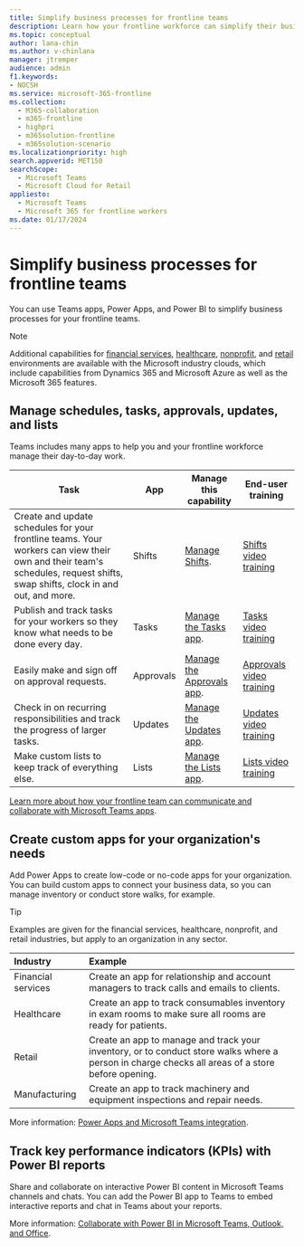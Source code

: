 ```yaml
---
title: Simplify business processes for frontline teams
description: Learn how your frontline workforce can simplify their business processes with Microsoft Teams.
ms.topic: conceptual
author: lana-chin
ms.author: v-chinlana
manager: jtremper
audience: admin
f1.keywords:
- NOCSH
ms.service: microsoft-365-frontline
ms.collection: 
  - M365-collaboration
  - m365-frontline
  - highpri
  - m365solution-frontline
  - m365solution-scenario
ms.localizationpriority: high
search.appverid: MET150
searchScope:
  - Microsoft Teams
  - Microsoft Cloud for Retail
appliesto: 
  - Microsoft Teams
  - Microsoft 365 for frontline workers
ms.date: 01/17/2024
---
```


# Simplify business processes for frontline teams

You can use Teams apps, Power Apps, and Power BI to simplify business processes for your frontline teams.

<!-- > [!VIDEO https://www.microsoft.com/videoplayer/embed/RWRzfc]-->

> [!NOTE]
> Additional capabilities for [financial services](/industry/financial-services), [healthcare](/industry/healthcare), [nonprofit](/industry/nonprofit), and [retail](/industry/retail) environments are available with the Microsoft industry clouds, which include capabilities from Dynamics 365 and Microsoft Azure as well as the Microsoft 365 features.

## Manage schedules, tasks, approvals, updates, and lists

Teams includes many apps to help you and your frontline workforce manage their day-to-day work.

|Task |App |Manage this capability |End-user training |
|-----|------------|-----------------------|------------------|
|Create and update schedules for your frontline teams. Your workers can view their own and their team's schedules, request shifts, swap shifts, clock in and out, and more. |Shifts |[Manage Shifts](shifts-for-teams-landing-page.md). |[Shifts video training](https://support.microsoft.com/office/what-is-shifts-f8efe6e4-ddb3-4d23-b81b-bb812296b821) |
|Publish and track tasks for your workers so they know what needs to be done every day. |Tasks |[Manage the Tasks app](/microsoftteams/manage-tasks-app?bc=/microsoft-365/frontline/breadcrumb/toc.json&toc=/microsoft-365/frontline/toc.json). |[Tasks video training](https://support.microsoft.com/office/use-the-tasks-app-in-teams-e32639f3-2e07-4b62-9a8c-fd706c12c070) |
|Easily make and sign off on approval requests. |Approvals | [Manage the Approvals app](/microsoftteams/approval-admin?bc=/microsoft-365/frontline/breadcrumb/toc.json&toc=/microsoft-365/frontline/toc.json). |[Approvals video training](https://support.microsoft.com/office/what-is-approvals-a9a01c95-e0bf-4d20-9ada-f7be3fc283d3?wt.mc_id=otc_microsoft_teams) |
|Check in on recurring responsibilities and track the progress of larger tasks. |Updates | [Manage the Updates app](/microsoftteams/manage-updates-app?bc=/microsoft-365/frontline/breadcrumb/toc.json&toc=/microsoft-365/frontline/toc.json). | [Updates video training](https://support.microsoft.com/office/get-started-in-updates-c03a079e-e660-42dc-817b-ca4cfd602e5a) |
|Make custom lists to keep track of everything else. |Lists |[Manage the Lists app](/microsoftteams/manage-lists-app?bc=/microsoft-365/frontline/breadcrumb/toc.json&toc=/microsoft-365/frontline/toc.json). |[Lists video training](https://support.microsoft.com/office/create-a-list-from-the-lists-app-b5e0b7f8-136f-425f-a108-699586f8e8bd) |

[Learn more about how your frontline team can communicate and collaborate with Microsoft Teams apps](flw-team-collaboration.md#apps-in-teams).

## Create custom apps for your organization's needs

Add Power Apps to create low-code or no-code apps for your organization. You can build custom apps to connect your business data, so you can manage inventory or conduct store walks, for example.

> [!TIP]
> Examples are given for the financial services, healthcare, nonprofit, and retail industries, but apply to an organization in any sector.

|Industry |Example |
|:--------|:-------|
|Financial services |Create an app for relationship and account managers to track calls and emails to clients. |
|Healthcare |Create an app to track consumables inventory in exam rooms to make sure all rooms are ready for patients. |
|Retail | Create an app to manage and track your inventory, or to conduct store walks where a person in charge checks all areas of a store before opening. |
|Manufacturing |Create an app to track machinery and equipment inspections and repair needs. |

More information: [Power Apps and Microsoft Teams integration](/powerapps/teams/overview).

## Track key performance indicators (KPIs) with Power BI reports

Share and collaborate on interactive Power BI content in Microsoft Teams channels and chats. You can add the Power BI app to Teams to embed interactive reports and chat in Teams about your reports.

More information: [Collaborate with Power BI in Microsoft Teams, Outlook, and Office](/power-bi/collaborate-share/service-collaborate-microsoft-teams).
